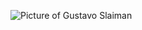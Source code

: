 ![Picture of Gustavo Slaiman](https://media-exp1.licdn.com/dms/image/C4D03AQG2Rwpj645xWw/profile-displayphoto-shrink_800_800/0/1625109140953?e=1631750400&v=beta&t=x03PXzhvN7BZ9aa8jJvmeuXKaEL_U20PQ6QraDv8yyo)
